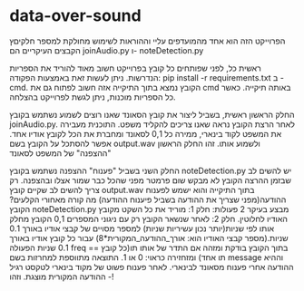 # data-over-sound
הפרוייקט הזה הוא אחד מהמועדפים עליי וההוראות לשימוש מחולקת למספר חלקיםץ הקבצים העיקריים הם joinAudio.py ו- noteDetection.py

ראשית כל, לפני שפותחים כל קובץ בפרוייקט חשוב מאוד להוריד את הספריות הנדרשות. ניתן לעשות זאת באמצעות הפקודה: pip install -r requirements.txt ב - cmd.
הקובץ נמצא בתוך התיקייה אזה חשוב לפתוח גם את cmd באותה תיקייה. כאשר כל הספריות מוכנות, ניתן לגשת לפרוייקט בהצלחה.

החלק הראשון
ראשית, בשביל ליצור את קובץ הסאונד שאנו רוצים לשמוע נשתמש בקובץ joinAudio.py. לאחר הרצת הקובץ נראה שאנו צריכים להקליד משפט. התוכנית מעבירה את המשפט לקוד בינארי, ממירה כל 0,1 לסאונד
ומחברת את הכל לקובץ אודיו אחד. אפשר להסתכל על הקובץ בשם output.wav ולשמוע אותו.
זהו החלק הראשון "ההצפנה" של המשפט לסאונד

החלק השני
בשביל "פענוח" ההצפנה נשתמש בקובץ noteDetection.py
יש להשים לב שבזמן ההרצה הקובץ לא מבקש שום פרמטר מפני שהכל כבר שמור אצלו ובהצפנה. רק צריך להשים לב שקיים קובץ output.wav בתוך התיקייה והוא ישמש לפענוח ההודעה(מפני שצריך את ההודעה בשביל 
פיענוח ההודעה)
מה קורה מאחורי הקלעים? 
הקובץ noteDetection.py מבצע בעיקר 2 פעולות:
חלק 1: מוריד את כל השקט מקובץ האודיו לחלוטין.
חלק 2: לאחר שנשאר הקובץ רק עם ניגוני המספרים 0,1 הקובץ מחלק אותו לפי שניות(יותר נכון עשיריות שניות) למספר מסויים של קבצי אודיו באורך 0.1 שניות.(מספר קבצי האודיו הוא: אורך_ההודעה_המקורית*8)
עבור כל קובץ אודיו באורך 0.1 שניות הפעולה freq בתוך הקובץ בודקת ומזהה אם התדר של אותו תו(כל קובץ == תו אחד) ומזחזירה כראוי: 0 או 1.
התוצאה מתווספת למחרזות בשם message וההיא ההודעה אחרי פענוח מסאונד לבינארי.
לאחר פענוח פשוט של מקוד בינארי לטקסט רגיל - ההודעה המקורית מוצגת. 
וזהו!
